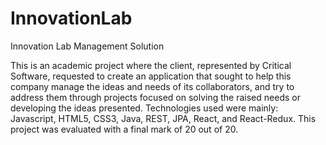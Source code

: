 # InnovationLab
Innovation Lab Management Solution

This is an academic project where the client, represented by Critical Software, requested to create an application that sought to help this company manage the ideas and needs of its collaborators, and try to address them through projects focused on solving the raised needs or developing the ideas presented.
Technologies used were mainly: Javascript, HTML5, CSS3, Java, REST, JPA, React, and React-Redux.
This project was evaluated with a final mark of 20 out of 20.

                                                                           
